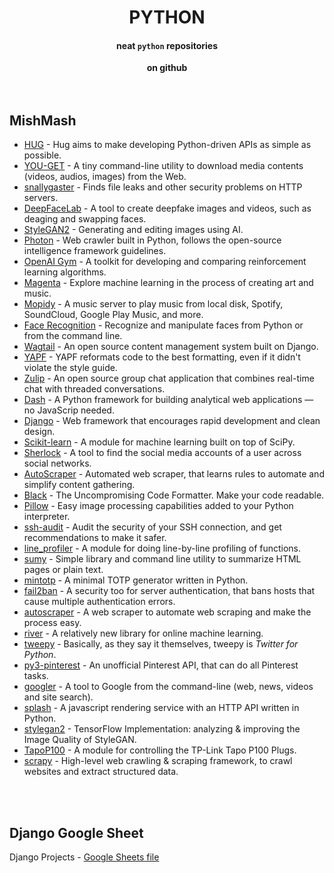 <h1 align="center">PYTHON</h1>

<h4 align="center">neat <code>python</code> repositories</h4>

<div align="center">
   <strong>on github</strong>
</div>


<br />
<br />

MishMash
------------

  - [HUG](https://github.com/hugapi/hug/blob/develop/README.md) - Hug aims to make developing Python-driven APIs as simple as possible.
  - [YOU-GET](https://github.com/soimort/you-get#you-get) - A tiny command-line utility to download media contents (videos, audios, images) from the Web.
  - [snallygaster](https://github.com/hannob/snallygaster#snallygaster) - Finds file leaks and other security problems on HTTP servers.
  - [DeepFaceLab](https://github.com/iperov/DeepFaceLab#deepfacelab) - A tool to create deepfake images and videos, such as deaging and swapping faces.
  - [StyleGAN2](https://github.com/NVlabs/stylegan2#stylegan2--official-tensorflow-implementation) - Generating and editing images using AI.
  - [Photon](https://github.com/s0md3v/Photon#--------photon--) - Web crawler built in Python, follows the open-source intelligence framework guidelines.
  - [OpenAI Gym](https://github.com/openai/gym#openai-gym) - A toolkit for developing and comparing reinforcement learning algorithms.
  - [Magenta](https://github.com/magenta/magenta#getting-started) - Explore machine learning in the process of creating art and music.
  - [Mopidy](https://github.com/mopidy/mopidy#mopidy) - A music server to play music from local disk, Spotify, SoundCloud, Google Play Music, and more. 
  - [Face Recognition](https://github.com/ageitgey/face_recognition#face-recognition) - Recognize and manipulate faces from Python or from the command line.
  - [Wagtail](https://github.com/wagtail/wagtail#------------) - An open source content management system built on Django.
  - [YAPF](https://github.com/google/yapf#yapf) - YAPF reformats code to the best formatting, even if it didn't violate the style guide.
  - [Zulip](https://github.com/zulip/zulip#zulip-overview) - An open source group chat application that combines real-time chat with threaded conversations.
  - [Dash](https://github.com/plotly/dash#dash) - A Python framework for building analytical web applications — no JavaScrip needed.
  - [Django](https://github.com/django/django#django) - Web framework that encourages rapid development and clean design.
  - [Scikit-learn](https://github.com/scikit-learn/scikit-learn#installation) - A module for machine learning built on top of SciPy.
  - [Sherlock](https://github.com/sherlock-project/sherlock/blob/master/README.md) - A tool to find the social media accounts of a user across social networks.
  - [AutoScraper](https://github.com/alirezamika/autoscraper#autoscraper-a-smart-automatic-fast-and-lightweight-web-scraper-for-python) - Automated web scraper, that learns rules to automate and simplify content gathering.
  - [Black](https://github.com/psf/black#the-uncompromising-code-formatter) - The Uncompromising Code Formatter. Make your code readable.
  - [Pillow](https://github.com/python-pillow/Pillow) - Easy image processing capabilities added to your Python interpreter.
  - [ssh-audit](https://github.com/jtesta/ssh-audit#ssh-audit) - Audit the security of your SSH connection, and get recommendations to make it safer.
  - [line_profiler](https://github.com/pyutils/line_profiler#line_profiler-and-kernprof) - A module for doing line-by-line profiling of functions.
  - [sumy](https://github.com/miso-belica/sumy#automatic-text-summarizer) - Simple library and command line utility to summarize HTML pages or plain text.
  - [mintotp](https://github.com/susam/mintotp#mintotp) - A minimal TOTP generator written in Python.
  - [fail2ban](https://github.com/fail2ban/fail2ban#fail2ban-ban-hosts-that-cause-multiple-authentication-errors) - A security too for server authentication, that bans hosts that cause multiple authentication errors.
  - [autoscraper](https://github.com/alirezamika/autoscraper#autoscraper-a-smart-automatic-fast-and-lightweight-web-scraper-for-python) - A web scraper to automate web scraping and make the process easy.
  - [river](https://github.com/online-ml/river) - A relatively new library for online machine learning.
  - [tweepy](https://github.com/tweepy/tweepy#tweepy-twitter-for-python) - Basically, as they say it themselves, tweepy is _Twitter for Python_.
  - [py3-pinterest](https://github.com/bstoilov/py3-pinterest#py3-pinterest) - An unofficial Pinterest API, that can do all Pinterest tasks.
  - [googler](https://github.com/jarun/googler#) - A tool to Google from the command-line (web, news, videos and site search).
  - [splash](https://github.com/scrapinghub/splash#splash---a-javascript-rendering-service) - A javascript rendering service with an HTTP API written in Python.
  - [stylegan2](https://github.com/NVlabs/stylegan2#stylegan2--official-tensorflow-implementation) - TensorFlow Implementation: analyzing & improving the Image Quality of StyleGAN.
  - [TapoP100](https://github.com/fishbigger/TapoP100#tapo-p100) - A module for controlling the TP-Link Tapo P100 Plugs.
  - [scrapy](https://github.com/scrapy/scrapy#scrapy) - High-level web crawling & scraping framework, to crawl websites and extract structured data.


<br />
<br />

Django Google Sheet
------------

Django Projects - [Google Sheets file](https://docs.google.com/spreadsheets/d/1D1MkGutSTkcIC7FDFZ-zYiJQ88FhAvFFZYR-VQCgQpY/edit#gid=0)

<br />
<br />
